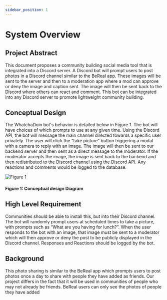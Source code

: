 ```yaml
---
sidebar_position: 1
---
```


# System Overview
## Project Abstract
This document proposes a community building social media tool that is integrated into a Discord server. A Discord bot will prompt users to post photos in a Discord channel similar to the BeReal app. These images will be sent to the server and then to a moderation app where a mod can approve or deny the image and caption sent. The image will then be sent back to the Discord where others can react and comment. This bot can be integrated into any Discord server to promote lightweight community building.
## Conceptual Design
The WhatchaDoin bot's behavior is detailed below in Figure 1. The bot will have choices of which prompts to use at any given time. Using the Discord API, the bot will message the main channel directed towards a specific user privately. The user will click the “take picture” button triggering a modal with a camera to reply with an image. The image will then be sent to our backend server and then sent as a direct message to the moderator. If the moderator accepts the image, the image is sent back to the backend and then redistributed to the Discord channel using the Discord API. Any reactions and comments would be logged to the database.

![Figure 1](https://media.discordapp.net/attachments/1150951348754456610/1153014601722646698/c52816cd-0b4d-40e1-a4ed-4a51289db728.png)
  
#### Figure 1: Conceptual design Diagram

## High Level Requirement
Communities should be able to install this, but into their Discord channel. The bot will randomly prompt users at scheduled times to take a picture, with prompts such as “What are you having for lunch?”. When the user responds to the bot with an image, that image must be sent to a moderator which will then approve or deny the post to be publicly displayed in the Discord channel. Responses and Reactions should be logged by the bot.
## Background
This photo sharing is similar to the BeReal app which prompts users to post photos once a day to share with people they have added as friends. Our project differs in the fact that it will be used in communities of people who may not already be friends. BeReal users can only see the photos of people they have added
